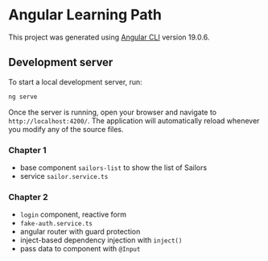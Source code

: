 # Angular Learning Path

This project was generated using [Angular CLI](https://github.com/angular/angular-cli) version 19.0.6.

## Development server

To start a local development server, run:

```bash
ng serve
```

Once the server is running, open your browser and navigate to `http://localhost:4200/`. The application will automatically reload whenever you modify any of the source files.

### Chapter 1

- base component `sailors-list` to show the list of Sailors
- service `sailor.service.ts`

### Chapter 2

- `login` component, reactive form
- `fake-auth.service.ts`
- angular router with guard protection
- inject-based dependency injection with `inject()`
- pass data to component with `@Input`
